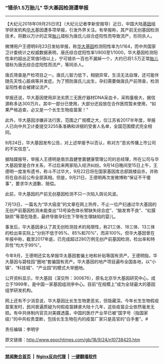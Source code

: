 ### “错杀1.5万胎儿” 华大基因检测遭举报
------------------------

<p>【大纪元2018年09月25日讯】（大纪元记者李新安报导）近日，中国大陆<a href="http://www.epochtimes.com/gb/tag/%E5%9F%BA%E5%9B%A0.html">基因</a>组学研发机构<a href="http://www.epochtimes.com/gb/tag/%E5%8D%8E%E5%A4%A7.html">华大</a>基因遭多项举报，引发外界关注。有举报称，其产前无创基因检测技术，将数以万计的正常<a href="http://www.epochtimes.com/gb/tag/%E8%83%8E%E5%84%BF.html">胎儿</a>错标为唐氏儿综合症阳性而导致流产，形同杀人。</p>
<p>微博用户王德明9月23日发帖举报，称<a href="http://www.epochtimes.com/gb/tag/%E5%8D%8E%E5%A4%A7.html">华大</a><a href="http://www.epochtimes.com/gb/tag/%E5%9F%BA%E5%9B%A0.html">基因</a>检测阳性率为1/164，而中共国家卫计委统计之权威数据表明，唐氏综合症阳性率1/800至1/1000，华大基因检测阳性率约超出正常值5倍以上，宁可错杀一百也不漏掉一个，大约已将1.5万正常<a href="http://www.epochtimes.com/gb/tag/%E8%83%8E%E5%84%BF.html">胎儿</a>错标为唐氏综合症阳性而流产，等同杀人。</p>
<p>唐氏筛查是产检项目之一。唐氏儿智力低下，相貌异常，生活无法自理，还可能伴随先天性心脏病等并发症。为了预防唐氏儿出生，孕妇需要做唐氏产前筛查，检测呈阳性者会被建议流产。</p>
<p>举报还说，华大基因使用非法劣质三无医疗器材DNA采血卡，采购量极大，据信源称多达300万片。其中一部分已使用，大部分还投放在合作医院暂未使用，“如果严格追查，必又是一个长生生物疫苗案！”</p>
<p>此外，华大基因涉嫌非法行医，范围之广规模之大，仅江苏省2017半年度，举报人已向中共卫计委提交3255条准确和详细的受害人名单，全国范围模式完全相同。</p>
<p>9月24日，华大基因发布公告，对上述举报予以否认，称对方“恶劣传播上市公司的不实信息”。</p>
<p>据陆媒报导，举报人王德明是南京昌健誉嘉健康管理公司的总经理，所在公司与华大基因曾是合作关系，不过后来两家陷入经济纠纷。9月14日晚间至15日上午，王德明一度发布遗书，称斗不过华大，9月22日将在国家基因库总部跳楼自杀，并称将在自杀前公布全部真相。但是，9月21日，王德明再次发微博称“保证不干傻事”，要求华大道歉、赔偿。</p>
<p>此前，华大基因的产前无创基因检测不只一次陷入舆论风波。</p>
<p>7月13日，一篇名为“华大癌变”的文章在网上热传，不止一位产妇通过华大基因的无创产前基因检测未能查出“13号染色体长臂缺失综合症”、“脑发育不良”、“虹膜缺损”等潜在隐患，最终导致孕妇生下带有生理缺陷的婴儿。</p>
<p>事发后，华大基因承认了其无创检测技术的局限性，称21三体、18三体、13三体的检出率实际上“分别不低于95%、85%和70%”，而非100%。但华大基因曾在年报中称，截至2017年底，已完成超过280万例无创产前基因检测，检出率和特异性“均大于99%”。</p>
<p>今年9月，王德明还实名举报华太基因套骗土地和补贴等国有资产。王德明指，华大基因与碧桂园“圈地”套骗国有资产。华大基因的地产项目遍布全国各地，以“小镇”、“科技城”、“产业园”的模式大举圈地。</p>
<p>公开资料显示，华大基因（深交所：300676），原名北京华大基因研究中心，成立于1999年，是中国一家基因组测序中心。目前“在规模上”成为全球最大的基因组学研发机构。</p>
<p>网上还有不少消息说，华大基因比长生生物更恶劣，但隐藏深。今年长生生物假疫苗案发时，民间普遍质疑为何假疫苗肆虐大陆十几年，这些疫苗企业依然毫发无损。有中共体制内官员对美媒透露，中国的医疗产业早已被“国字号（指国家级）”的中共权贵垄断，包括长生生物在内的疫苗厂家只是高官的“白手套”。#</p>
<p>责任编辑：李明宇</p>

原文链接：http://www.epochtimes.com/gb/18/9/24/n10738420.htm


------------------------
#### [禁闻聚合首页](https://github.com/gfw-breaker/banned-news/blob/master/README.md) &nbsp;|&nbsp; [Nginx反向代理](https://github.com/gfw-breaker/open-proxy/blob/master/README.md) &nbsp;|&nbsp; [一键翻墙软件](https://github.com/gfw-breaker/nogfw/blob/master/README.md)